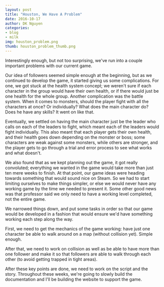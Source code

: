 ```yaml
---
layout: post
title: "Houston, We Have A Problem"
date: 2016-10-17
author: DK Nguyen
categories:
- blog
- milk
img: houston_problem.png
thumb: houston_problem_thumb.png
---
```

Interestingly enough, but not too surprising, we've run into a couple important problems with our current game.

Our idea of followers seemed simple enough at the beginning, but as we continued to develop the game, it started giving us some complications. For one, we got stuck at the health system concept; we weren't sure if each character in the group would have their own health, or if there would just be one health for the whole group. Another complication was the battle system. When it comes to monsters, should the player fight with all the characters at once? Or individually? What does the main character do? Does he have any skills? It went on like that.

Eventually, we settled on having the main character just be the leader who calls on each of the leaders to fight, which meant each of the leaders would fight individually. This also meant that each player gets their own health, and their health goes down depending on the monster or boss; some characters are weak against some monsters, while others are stronger, and the player gets to go through a trial and error process to see what works and what doesn't.

We also found that as we kept planning out the game, it got really convoluted; everything we wanted in the game would take more than just ten mere weeks to finish. At that point, our game ideas were heading towards something that would sound nice on Steam. So we had to start limiting ourselves to make things simpler, or else we would never have any working game by the time we needed to present it. Some other good news was that professor said we only need to have a working level completed, not the entire game.

We narrowed things down, and put some tasks in order so that our game would be developed in a fashion that would ensure we'd have something working each step along the way.

First, we need to get the mechanics of the game working: have just one character be able to walk around on a map (without collision yet). Simple enough.

After that, we need to work on collision as well as be able to have more than one follower and make it so that followers are able to walk through each other (to avoid getting trapped in tight areas).

After these key points are done, we need to work on the script and the story. Throughout these weeks, we're going to slowly build the documentation and I'll be building the website to support the game.
